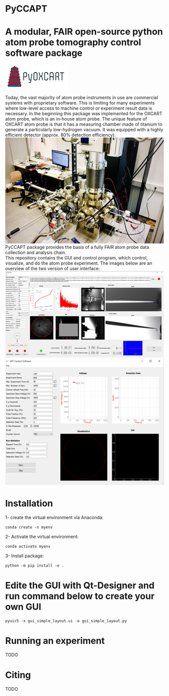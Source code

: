 # PyCCAPT 
# A modular, FAIR open-source python atom probe tomography control software package
![plot](pyccapt/files/logo.png)

Today, the vast majority of atom probe instruments in use are commercial systems with proprietary software. 
This is limiting for many experiments where low-level access to machine control or experiment result data is necessary.
In the beginning this package was implemented for the OXCART atom probe, which is an in-house atom probe. 
The unique feature of OXCART atom probe is that it has a measuring chamber made of titanium to generate a particularly low-hydrogen vacuum.
It was equipped with a highly efficient detector (approx. 80% detection efficiency). 
![plot](pyccapt/files/oxcart.png)
PyCCAPT package provides the basis of a fully FAIR atom probe data collection and analysis chain.  
This repository contains the GUI and control program, which control, visualize, and do the atom probe experiment.
The images below are an overview of the two version of user interface:
![plot](pyccapt/files/oxcart_gui.png)
![plot](pyccapt/files/physic_gui.png)

#  Installation
1- create the virtual environment via Anaconda:
    
    conda create -n myenv 

2- Activate the virtual environment:

    conda activate myenv
    

3- Install package:
    
    python -m pip install -e .

# Edite the GUI with Qt-Designer and run command below to create your own GUI
    pyuic5 -x gui_simple_layout.ui -o gui_simple_layout.py
# Running an experiment
TODO
# Citing 
TODO


